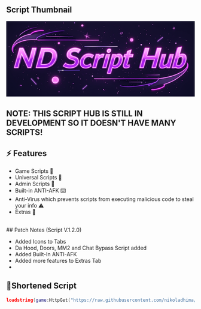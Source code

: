 ## Script Thumbnail
<img src="Assets/Screenshot_15.png" alt="ND Script Hub">

## NOTE: THIS SCRIPT HUB IS STILL IN DEVELOPMENT SO IT DOESN'T HAVE MANY SCRIPTS!

## ⚡ Features

- Game Scripts 📜
- Universal Scripts 📜
- Admin Scripts 📜
- Built-in ANTI-AFK ⌨️
- Anti-Virus which prevents scripts from executing malicious code to steal your info ⚠️
- Extras 👀
<br/>
## Patch Notes (Script V.1.2.0)

- Added Icons to Tabs
- Da Hood, Doors, MM2 and Chat Bypass Script added
- Added Built-In ANTI-AFK
- Added more features to Extras Tab
- 
## 🔌Shortened Script
```lua
loadstring(game:HttpGet("https://raw.githubusercontent.com/nikoladhima/ND-SCRIPT-HUB/refs/heads/main/ROBLOX-ND-SCRIPT-HUB"))()
```
<br/>
